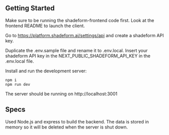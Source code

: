 ## Getting Started

Make sure to be running the shadeform-frontend code first. Look at the frontend README to launch the client.

Go to https://platform.shadeform.ai/settings/api and create a shadeform API key.

Duplicate the .env.sample file and rename it to .env.local. Insert your shadeform API key in the NEXT_PUBLIC_SHADEFORM_API_KEY in the .env.local file.

Install and run the development server:

```
npm i
npm run dev
```

The server should be running on http://localhost:3001

## Specs

Used Node.js and express to build the backend. The data is stored in memory so it will be deleted when the server is shut down.
